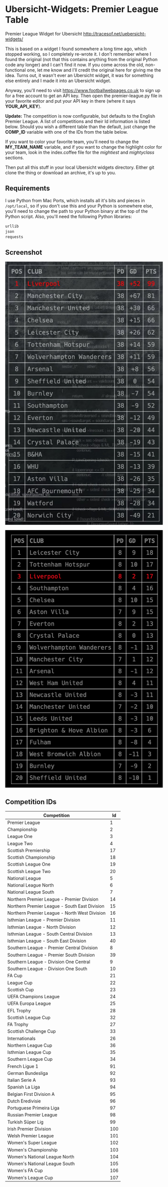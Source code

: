 # Ubersicht-Widgets: Premier League Table

Premier League Widget for Ubersicht http://tracesof.net/uebersicht-widgets/

This is based on a widget I found somewhere a long time ago, which stopped working, so I completely re-wrote it. I don't remember where I found the original (not that this contains anything from the original Python code any longer) and I can't find it now. If you come across the old, non-functional one, let me know and I'll credit the original here for giving me the idea. Turns out, it wasn't ever an Ubersicht widget, it was for something else entirely and I made it into an Ubersicht widget.

Anyway, you'll need to visit https://www.footballwebpages.co.uk to sign up for a free account to get an API key. Then open the premier-league.py file in your favorite editor and put your API key in there (where it says **YOUR_API_KEY**).

**Update:** The competition is now configurable, but defaults to the English Premier League. A list of competitions and their Id information is listed below. Should you wish a different table than the default, just change the **COMP_ID** variable with one of the IDs from the table below.

If you want to color your favorite team, you'll need to change the **MY_TEAM_NAME** variable, and if you want to change the highlight color for your team, look in the index.coffee file for the *mightiest* and *mightyclass* sections.

Then put all this stuff in your local Ubersicht widgets directory. Either git clone the thing or download an archive, it's up to you.

## Requirements

I use Python from Mac Ports, which installs all it's bits and pieces in `/opt/local`, so if you don't use this and your Python is somewhere else, you'll need to change the path to your Python binary at the top of the Python script. Also, you'll need the following Python libraries:

```Python
urllib
json
requests
```

## Screenshot

![Table at the end of the 2019/2020 season](screenshots/mightyreds.jpg)

![Screenshot, November 2020](screenshots/screenshot.png)

## Competition IDs

| Competition                                   | Id  |
| ---                                           | --- |
| Premier League                                | 1   |
| Championship                                  | 2   |
| League One                                    | 3   |
| League Two                                    | 4   |
| Scottish Premiership                          | 17  |
| Scottish Championship                         | 18  |
| Scottish League One                           | 19  |
| Scottish League Two                           | 20  |
| National League                               | 5   |
| National League North                         | 6   |
| National League South                         | 7   |
| Northern Premier League - Premier Division    | 14  |
| Northern Premier League - South East Division | 15  |
| Northern Premier League - North West Division | 16  |
| Isthmian League - Premier Division            | 11  |
| Isthmian League - North Division              | 12  |
| Isthmian League - South Central Division      | 13  |
| Isthmian League - South East Division         | 40  |
| Southern League - Premier Central Division    | 8   |
| Southern League - Premier South Division      | 39  |
| Southern League - Division One Central        | 9   |
| Southern League - Division One South          | 10  |
| FA Cup                                        | 21  |
| League Cup                                    | 22  |
| Scottish Cup                                  | 23  |
| UEFA Champions League                         | 24  |
| UEFA Europa League                            | 25  |
| EFL Trophy                                    | 28  |
| Scottish League Cup                           | 32  |
| FA Trophy                                     | 27  |
| Scottish Challenge Cup                        | 33  |
| Internationals                                | 26  |
| Northern League Cup                           | 36  |
| Isthmian League Cup                           | 35  |
| Southern League Cup                           | 34  |
| French Ligue 1                                | 91  |
| German Bundesliga                             | 92  |
| Italian Serie A                               | 93  |
| Spanish La Liga                               | 94  |
| Belgian First Division A                      | 95  |
| Dutch Eredivisie                              | 96  |
| Portuguese Primeira Liga                      | 97  |
| Russian Premier League                        | 98  |
| Turkish Süper Lig                             | 99  |
| Irish Premier Division                        | 100 |
| Welsh Premier League                          | 101 |
| Women's Super League                          | 102 |
| Women's Championship                          | 103 |
| Women's National League North                 | 104 |
| Women's National League South                 | 105 |
| Women's FA Cup                                | 106 |
| Women's League Cup                            | 107 |
